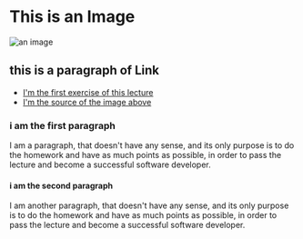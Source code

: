 # This is an Image
![an image](cryptography.jpg "Logo Title Text 1")

## this is a paragraph of Link
- [I'm the first exercise of this lecture](Read_me.md)
- [I'm the source of the image above](https://techbeacon.com/security/why-good-cryptography-hygiene-important-your-codes-success)

### i am the first paragraph
I am a paragraph, that doesn't have any sense, and its only purpose is to do the homework and have as much points as possible, in order to pass the lecture and become a successful software developer.

#### i am the second paragraph
I am another paragraph, that doesn't have any sense, and its only purpose is to do the homework and have as much points as possible, in order to pass the lecture and become a successful software developer.